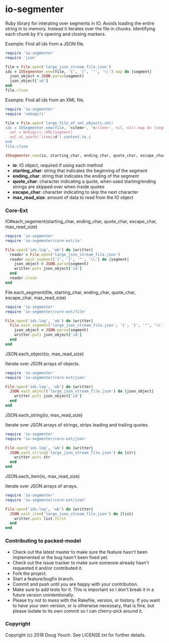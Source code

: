 # io-segmenter

Ruby library for interating over segments in IO.  Avoids loading the entire string in to memory.  Instead it iterates over the file in chunks.  Identifying each chunk by it's opening and closing markers.



Example: Find all ids from a JSON file.

```ruby
require 'io-segmenter'
require 'json'

file = File.open('large_json_stream_file.json')
ids = IOSegmenter.new(file, '{', '}', '"', '\\').map do |segment|
  json_object = JSON.parse(segment)
  json_object['id']
end
file.close
```
Example: Find all ids from an XML file.

```ruby
require 'io-segmenter'
require 'nokogiri'

file = File.open('large_file_of_xml_objects.xml)
ids = IOSegmenter.new(file, '<item>', '</item>', nil, nil).map do |segment|
  xml = Nokogiri::XML(segment)
  xml.at_xpath('item/id').content.to_i
end
file.close
```

```ruby
IOSegmenter.new(io, starting_char, ending_char, quote_char, escape_char, max_read_size)
```

* **io**: IO object, required if using each method
* **starting_char**: string that indicates the beginning of the segment
* **ending_char**: string that indicates the ending of the segment
* **quote_char**: character indicating a quote, when used starting/ending strings are skipped over when inside quotes
* **escape_char**: character indicating to skip the next character
* **max_read_size**: amount of data to read from the IO object

### Core-Ext

IO#each_segement(starting_char, ending_char, quote_char, escape_char, max_read_size)

```ruby
require 'io-segmenter'
require 'io-segmenter/core-ext/io'

File.open('ids.log', 'wb') do |writter|
  reader = File.open('large_json_stream_file.json')
  reader.each_segment('{', '}', '"', '\\') do |segment|
    json_object = JSON.parse(segment)
    writter.puts json_object['id']
  end
  reader.close
end
```

File.each_segment(file, starting_char, ending_char, quote_char, escape_char, max_read_size)

```ruby
require 'io-segmenter'
require 'io-segmenter/core-ext/file'

File.open('ids.log', 'wb') do |writter|
  File.each_segment('large_json_stream_file.json', '{', '}', '"', '\\') do |segment|
    json_object = JSON.parse(segment)
    writter.puts json_object['id']
  end
end
```

JSON.each_object(io, max_read_size)

Iterate over JSON arrays of objects.

```ruby
require 'io-segmenter'
require 'io-segmenter/core-ext/json'

File.open('ids.log', 'wb') do |writter|
  JSON.each_object('large_json_stream_file.json') do |json_object|
    writter.puts json_object['id']
  end
end
```

JSON.each_string(io, max_read_size)

Iterate over JSON arrays of strings, strips leading and trailing quotes.

```ruby
require 'io-segmenter'
require 'io-segmenter/core-ext/json'

File.open('ids.log', 'wb') do |writter|
  JSON.each_string('large_json_stream_file.json') do |str|
    writter.puts str
  end
end
```

JSON.each_item(io, max_read_size)

Iterate over JSON arrays of arrays.

```ruby
require 'io-segmenter'
require 'io-segmenter/core-ext/json'

File.open('ids.log', 'wb') do |writter|
  JSON.each_item('large_json_stream_file.json') do |list|
    writter.puts list.first
  end
end
```

### Contributing to packed-model
 
* Check out the latest master to make sure the feature hasn't been implemented or the bug hasn't been fixed yet.
* Check out the issue tracker to make sure someone already hasn't requested it and/or contributed it.
* Fork the project.
* Start a feature/bugfix branch.
* Commit and push until you are happy with your contribution.
* Make sure to add tests for it. This is important so I don't break it in a future version unintentionally.
* Please try not to mess with the Rakefile, version, or history. If you want to have your own version, or is otherwise necessary, that is fine, but please isolate to its own commit so I can cherry-pick around it.

### Copyright

Copyright (c) 2018 Doug Youch. See LICENSE.txt for
further details.

